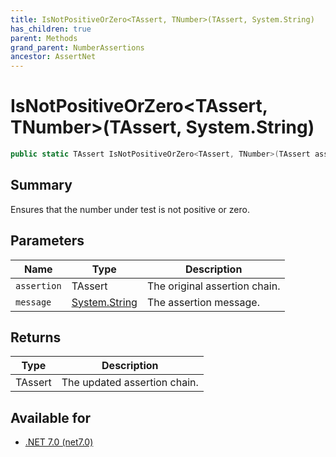 ```yaml
---
title: IsNotPositiveOrZero<TAssert, TNumber>(TAssert, System.String)
has_children: true
parent: Methods
grand_parent: NumberAssertions
ancestor: AssertNet
---
```

# IsNotPositiveOrZero&lt;TAssert, TNumber&gt;(TAssert, System.String)

```csharp
public static TAssert IsNotPositiveOrZero<TAssert, TNumber>(TAssert assertion, System.String message);
```

## Summary
Ensures that the number under test is not positive or zero.

## Parameters
|Name|Type|Description|
|-|-|-|
|`assertion`|TAssert|The original assertion chain.|
|`message`|[System.String](https://learn.microsoft.com/en-us/dotnet/api/system.string)|The assertion message.|

## Returns
|Type|Description|
|-|-|
|TAssert|The updated assertion chain.|

## Available for
- [.NET 7.0 (net7.0)](https://versionsof.net/core/7.0/)
